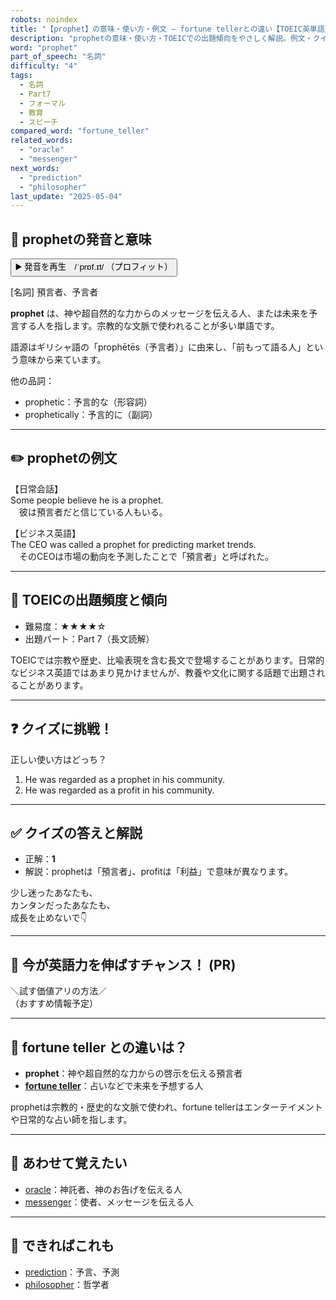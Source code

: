 ```yaml
---
robots: noindex
title: "【prophet】の意味・使い方・例文 ― fortune tellerとの違い【TOEIC英単語】"
description: "prophetの意味・使い方・TOEICでの出題傾向をやさしく解説。例文・クイズ付きでfortune tellerとの違いもわかりやすく学べます。"
word: "prophet"
part_of_speech: "名詞"
difficulty: "4"
tags:
  - 名詞
  - Part7
  - フォーマル
  - 教育
  - スピーチ
compared_word: "fortune_teller"
related_words:
  - "oracle"
  - "messenger"
next_words:
  - "prediction"
  - "philosopher"
last_update: "2025-05-04"
---
```


## 🔰 prophetの発音と意味

<button class="play-audio" onclick="playTTS('prophet')">
  <span class="play-audio-main">
    ▶️ 発音を再生　/ˈprɒf.ɪt/
  </span>
  <span class="play-audio-sub">
    （プロフィット）
  </span>
</button>

[名詞] 預言者、予言者

**prophet** は、神や超自然的な力からのメッセージを伝える人、または未来を予言する人を指します。宗教的な文脈で使われることが多い単語です。

語源はギリシャ語の「prophētēs（予言者）」に由来し、「前もって語る人」という意味から来ています。

他の品詞：  
- prophetic：予言的な（形容詞）
- prophetically：予言的に（副詞）

---

## ✏️ prophetの例文

【日常会話】  
Some people believe he is a prophet.  
　彼は預言者だと信じている人もいる。

【ビジネス英語】  
The CEO was called a prophet for predicting market trends.  
　そのCEOは市場の動向を予測したことで「預言者」と呼ばれた。

---

## 🎯 TOEICの出題頻度と傾向

- 難易度：★★★★☆
- 出題パート：Part 7（長文読解）

TOEICでは宗教や歴史、比喩表現を含む長文で登場することがあります。日常的なビジネス英語ではあまり見かけませんが、教養や文化に関する話題で出題されることがあります。

---

## ❓ クイズに挑戦！

正しい使い方はどっち？

1. He was regarded as a prophet in his community.  
2. He was regarded as a profit in his community.

---

## ✅ クイズの答えと解説

- 正解：**1**
- 解説：prophetは「預言者」、profitは「利益」で意味が異なります。

少し迷ったあなたも、  
カンタンだったあなたも、  
成長を止めないで👇️

---

## 🚀 今が英語力を伸ばすチャンス！ (PR)

<div class="info-center">
＼試す価値アリの方法／<br>  
（おすすめ情報予定）
</div>

---

## 🤔  fortune teller との違いは？

- **prophet**：神や超自然的な力からの啓示を伝える預言者
- **[fortune teller](/fortune_teller)**：占いなどで未来を予想する人

prophetは宗教的・歴史的な文脈で使われ、fortune tellerはエンターテイメントや日常的な占い師を指します。

---

## 🧩 あわせて覚えたい

- [oracle](/oracle)：神託者、神のお告げを伝える人
- [messenger](/messenger)：使者、メッセージを伝える人

---

## 📖 できればこれも

- [prediction](/prediction)：予言、予測
- [philosopher](/philosopher)：哲学者

<!-- cvid: aid22_bid19 -->
